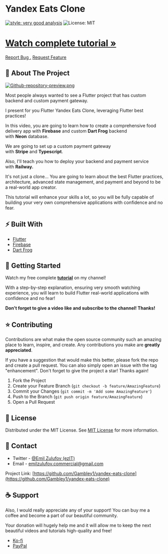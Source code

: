 # Yandex Eats Clone

[![style: very good analysis][very_good_analysis_badge]][very_good_analysis_link]
![License: MIT][license_badge]

<div>
<h1><a href="https://youtu.be/cQF_CDwFLKQ"><strong>Watch complete tutorial »</strong></a></h1>
<a href="https://github.com/Gambley1/yandex-eats-clone/issues/new?assignees=&labels=bug&projects=&template=bug_report.md&title=fix%3A+">Report Bug .</a>
<a href="https://github.com/Gambley1/yandex-eats-clone/issues/new?assignees=&labels=enhancement%2C+feature&projects=&template=feature_request.md&title=feat%3A+">Request Feature</a>
</p>
</div>

## 💫 About The Project

[![Github-repository-preview.png](https://i.postimg.cc/RZsmkhxp/Yandex-Eats-Clone.png)](https://youtu.be/cQF_CDwFLKQ)

Most people always wanted to see a Flutter project that has custom backend and custom payment gateway.

I present for you Flutter Yandex Eats Clone, leveraging Flutter best practices!

In this video, you are going to learn how to create a comprehensive food delivery app with **Firebase** and custom **Dart Frog** backend with **Neon** database.

We are going to set up a custom payment gateway with **Stripe** and **Typescript**.

Also, I'll teach you how to deploy your backend and payment service with **Railway.**

It's not just a clone... You are going to learn about the best Flutter practices, architecture, advanced state management, and payment and beyond to be a real-world app creator.

This tutorial will enhance your skills a lot, so you will be fully capable of building your very own comprehensive applications with confidence and no fear.

## ⚡️ Built With

- [Flutter](https://flutter.dev/)
- [Firebase](https://firebase.google.com/)
- [Dart Frog](https://dartfrog.vgv.dev/)

## 🚀 Getting Started

Watch my free complete [**tutorial**](https://youtu.be/cQF_CDwFLKQ) on my channel!

With a step-by-step explanation, ensuring very smooth watching experience, you will learn to build Flutter real-world applications with confidence and no fear!

**Don't forget to give a video like and subscribe to the channel! Thanks!**

## ⭐️ Contributing

Contributions are what make the open source community such an amazing place to learn, inspire, and create. Any contributions you make are **greatly appreciated**.

If you have a suggestion that would make this better, please fork the repo and create a pull request. You can also simply open an issue with the tag "enhancement".
Don't forget to give the project a star! Thanks again!

1. Fork the Project
2. Create your Feature Branch (`git checkout -b feature/AmazingFeature`)
3. Commit your Changes (`git commit -m 'Add some AmazingFeature'`)
4. Push to the Branch (`git push origin feature/AmazingFeature`)
5. Open a Pull Request

## 📝 License

Distributed under the MIT License. See [MIT License](https://opensource.org/licenses/MIT) for more information.

## 💭 Contact

- Twitter - [@Emil Zulufov (ezIT)](https://twitter.com/EmdyEmil)
- Email - emilzulufov.commercial@gmail.com

Project Link: [https://github.com/Gambley1/yandex-eats-clone](https://github.com/Gambley1/yandex-eats-clone)

## ☕️ Support

Also, I would really appreciate any of your support! You can buy me a coffee and become a part of our beautiful community.

Your donation will hugely help me and it will allow me to keep the next beautiful videos and tutorials high-quality and free!

- [Ko-fi](https://kofi.com/emilzulufov)
- [PayPal](https://paypal.me/emilzulufov)

[license_badge]: https://img.shields.io/badge/license-MIT-blue.svg
[very_good_analysis_badge]: https://img.shields.io/badge/style-very_good_analysis-B22C89.svg
[very_good_analysis_link]: https://pub.dev/packages/very_good_analysis
